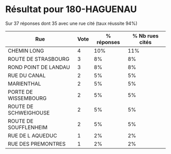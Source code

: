 # Résultat pour 180-HAGUENAU

Sur 37 réponses dont 35 avec une rue cité (taux réussite 94%)

| Rue | Vote | % réponses | % Nb rues cités|
|-----|------|------------|----------------|
| CHEMIN LONG | 4 | 10% | 11%|
| ROUTE DE STRASBOURG | 3 | 8% | 8%|
| ROND POINT DE LANDAU | 3 | 8% | 8%|
| RUE DU CANAL | 2 | 5% | 5%|
| MARIENTHAL | 2 | 5% | 5%|
| PORTE DE WISSEMBOURG | 2 | 5% | 5%|
| ROUTE DE SCHWEIGHOUSE | 2 | 5% | 5%|
| ROUTE DE SOUFFLENHEIM | 2 | 5% | 5%|
| RUE DE L AQUEDUC | 1 | 2% | 2%|
| RUE DES PREMONTRES | 1 | 2% | 2%|
